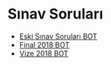 # Sınav Soruları

- [Eski Sınav Soruları BOT](./S%C4%B1nav%20Sorular%C4%B1/Eski%20S%C4%B1nav%20Sorular%C4%B1%20BOT.pdf)
- [Final 2018 BOT](./S%C4%B1nav%20Sorular%C4%B1/Final%202018%20BOT.pdf)
- [Vize 2018 BOT](./S%C4%B1nav%20Sorular%C4%B1/Vize%202018%20BOT.pdf)
